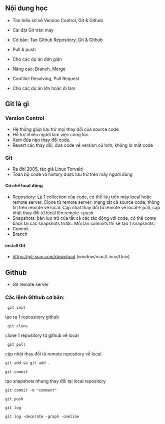 ## Nội dung học
- Tìm hiểu sơ về Version Control, Git & Github
- Cài đặt Git trên máy

- Cơ bản: Tạo Github Repository, Git & Github
- Pull & push
- Cho các dự án đơn giản

- Nâng cao: Branch, Merge
- Confilict Resolving, Pull Request
- Cho các dự án lớn hoặc đi làm

## Git là gì
### Version Control
- Hệ thống giúp lưu trữ mọi thay đổi của source code
- Hỗ trợ nhiều người làm việc cùng lúc.
- Xem đứa nào thay đổi code.
- Revert các thay đổi, đưa code về version cũ hơn, không lo mất code

### Git
- Ra đời 2005, tác giả Linux Torvald
- Toàn bộ code và history được lưu trữ trên máy người dùng

#### Cơ chế hoạt động
- Repository: Là 1 collection của code, có thể lưu trên máy local hoặc remote server. Clone từ remote server: mang tất cả source code, thông tin trên remote về local. Cập nhật thay đổi từ remote về local-> pull, cập nhật thay đổi từ local lên remote->push.
- Snapshots: bản lưu trữ của tất cả các tác động với code, có thể come back lại các snapshots trước. Mỗi lần commits thì sẽ tạo 1 snapshots.
- Commit
- Branch

#### install Git
- https://git-scm.com/download (window/mac/Linux/Unix)

## Github

- Git remote server 

### Các lệnh Github cơ bản:
```
 git init
```
tạo ra 1 repossitory github
```
 git clone
```
clone 1 repository từ github về local
```
 git pull
```
cập nhật thay đổi từ remote repository về local.
```
git add và git add .
```
```
git commit 
```
tạo snapshots nhưng thay đổi tại local repository
```
git commit -m "comment"
```

```
git push
```

```
git log
```
```
git log -decorate -graph -oneline
```




